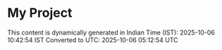 # My Project

This content is dynamically generated in Indian Time (IST): 2025-10-06 10:42:54 IST
Converted to UTC: 2025-10-06 05:12:54 UTC
